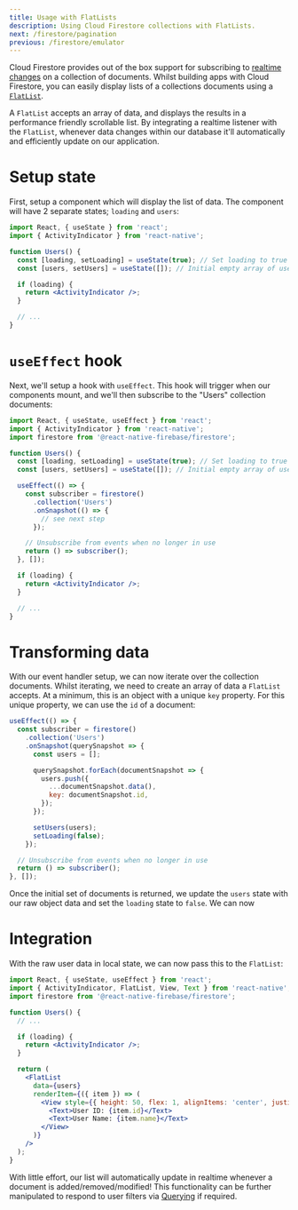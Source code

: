 ```yaml
---
title: Usage with FlatLists
description: Using Cloud Firestore collections with FlatLists.
next: /firestore/pagination
previous: /firestore/emulator
---
```


Cloud Firestore provides out of the box support for subscribing to [realtime changes](/firestore/usage#realtime-changes)
on a collection of documents. Whilst building apps with Cloud Firestore, you can easily display lists of a collections
documents using a [`FlatList`](https://reactnative.dev/docs/flatlist.html).

A `FlatList` accepts an array of data, and displays the results in a performance friendly scrollable list. By integrating
a realtime listener with the `FlatList`, whenever data changes within our database it'll automatically and efficiently update
on our application.

# Setup state

First, setup a component which will display the list of data. The component will have 2 separate states; `loading` and
`users`:

```jsx
import React, { useState } from 'react';
import { ActivityIndicator } from 'react-native';

function Users() {
  const [loading, setLoading] = useState(true); // Set loading to true on component mount
  const [users, setUsers] = useState([]); // Initial empty array of users

  if (loading) {
    return <ActivityIndicator />;
  }

  // ...
}
```

# `useEffect` hook

Next, we'll setup a hook with `useEffect`. This hook will trigger when our components mount, and we'll then subscribe to
the "Users" collection documents:

```jsx
import React, { useState, useEffect } from 'react';
import { ActivityIndicator } from 'react-native';
import firestore from '@react-native-firebase/firestore';

function Users() {
  const [loading, setLoading] = useState(true); // Set loading to true on component mount
  const [users, setUsers] = useState([]); // Initial empty array of users

  useEffect(() => {
    const subscriber = firestore()
      .collection('Users')
      .onSnapshot(() => {
        // see next step
      });

    // Unsubscribe from events when no longer in use
    return () => subscriber();
  }, []);

  if (loading) {
    return <ActivityIndicator />;
  }

  // ...
}
```

# Transforming data

With our event handler setup, we can now iterate over the collection documents. Whilst iterating, we need to create an
array of data a `FlatList` accepts. At a minimum, this is an object with a unique `key` property. For this unique property,
we can use the `id` of a document:

```js
useEffect(() => {
  const subscriber = firestore()
    .collection('Users')
    .onSnapshot(querySnapshot => {
      const users = [];

      querySnapshot.forEach(documentSnapshot => {
        users.push({
          ...documentSnapshot.data(),
          key: documentSnapshot.id,
        });
      });

      setUsers(users);
      setLoading(false);
    });

  // Unsubscribe from events when no longer in use
  return () => subscriber();
}, []);
```

Once the initial set of documents is returned, we update the `users` state with our raw object data and set the `loading`
state to `false`. We can now

# Integration

With the raw user data in local state, we can now pass this to the `FlatList`:

```jsx
import React, { useState, useEffect } from 'react';
import { ActivityIndicator, FlatList, View, Text } from 'react-native';
import firestore from '@react-native-firebase/firestore';

function Users() {
  // ...

  if (loading) {
    return <ActivityIndicator />;
  }

  return (
    <FlatList
      data={users}
      renderItem={({ item }) => (
        <View style={{ height: 50, flex: 1, alignItems: 'center', justifyContent: 'center' }}>
          <Text>User ID: {item.id}</Text>
          <Text>User Name: {item.name}</Text>
        </View>
      )}
    />
  );
}
```

With little effort, our list will automatically update in realtime whenever a document is added/removed/modified!
This functionality can be further manipulated to respond to user filters via [Querying](/firestore/usage#querying) if required.
